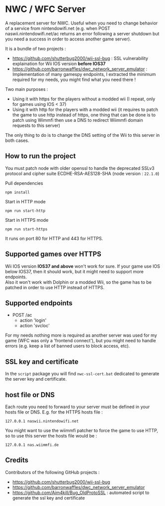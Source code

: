 # NWC / WFC Server

A replacement server for NWC. Useful when you need to change behavior of a service from nintendowifi.net (e.g. when POST naswii.nintendowifi.net/ac returns an error following a server shutdown but you need a success in order to access another game server).  

It is a bundle of two projects :
- https://github.com/shutterbug2000/wii-ssl-bug : SSL vulnerability explaination for Wii IOS version **before IOS37**
- https://github.com/barronwaffles/dwc_network_server_emulator : Implementation of many gamespy endpoints, I extracted the minimum required for my needs, you might find what you need there !

Two main purposes :
- Using it with https for the players without a modded wii (I repeat, only for games using IOS < 37)
- Using it with http for the players with a modded wii (it requires to patch the game to use http instead of https, one thing that can be done is to patch using Wimmfi then use a DNS to redirect Wiimmfi domain requests to this server)

The only thing to do is to change the DNS setting of the Wii to this server in both cases.

## How to run the project

You must patch node with older openssl to handle the deprecated SSLv3 protocol and cipher suite ECDHE-RSA-AES128-SHA (node version : `22.1.0`)  

Pull dependencies
```
npm install
```

Start in HTTP mode
```
npm run start-http
```

Start in HTTPS mode
```
npm run start-https
```

It runs on port 80 for HTTP and 443 for HTTPS.

## Supported games over HTTPS

Wii IOS version **IOS37 and above** won't work for sure. If your game use IOS below IOS37, then it should work, but it might need to support more endpoints.  
Also it won't work with Dolphin or a modded Wii, so the game has to be patched in order to use HTTP instead of HTTPS.


## Supported endpoints

- POST /ac
  - action 'login'
  - action 'svcloc'

For my needs nothing more is required as another server was used for my game (WFC was only a 'frontend connect'), but you might need to handle errors (e.g. keep a list of banned users to block access, etc).

## SSL key and certificate

In the `script` package you will find `nwc-ssl-cert.bat` dedicated to generate the server key and certificate.

## host file or DNS

Each route you need to forward to your server must be defined in your hosts file or DNS. E.g. for the HTTPS hosts file :
```
127.0.0.1 naswii.nintendowifi.net
```

You might want to use the wiimmfi patcher to force the game to use HTTP, so to use this server the hosts file would be :
```
127.0.0.1 nas.wiimmfi.de
```

## Credits

Contributors of the following GitHub projects :
- https://github.com/shutterbug2000/wii-ssl-bug
- https://github.com/barronwaffles/dwc_network_server_emulator
- https://github.com/Aim4kill/Bug_OldProtoSSL : automated script to generate the ssl key and certificate
